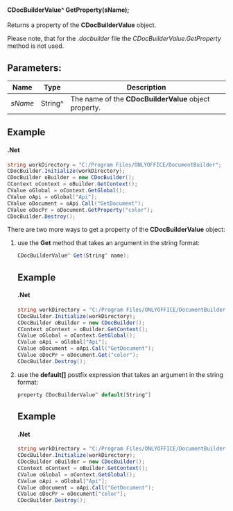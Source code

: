 #### CDocBuilderValue^ GetProperty(sName);

Returns a property of the **CDocBuilderValue** object.

Please note, that for the *.docbuilder* file the *CDocBuilderValue.GetProperty* method is not used.

## Parameters:

| Name    | Type    | Description                                           |
| ------- | ------- | ----------------------------------------------------- |
| *sName* | String^ | The name of the **CDocBuilderValue** object property. |

## Example

#### .Net

```c#
string workDirectory = "C:/Program Files/ONLYOFFICE/DocumentBuilder";
CDocBuilder.Initialize(workDirectory);
CDocBuilder oBuilder = new CDocBuilder();
CContext oContext = oBuilder.GetContext();
CValue oGlobal = oContext.GetGlobal();
CValue oApi = oGlobal["Api"];
CValue oDocument = oApi.Call("GetDocument");
CValue oDocPr = oDocument.GetProperty("color");
CDocBuilder.Destroy();
```

There are two more ways to get a property of the **CDocBuilderValue** object:

1. use the **Get** method that takes an argument in the string format:

   ```c#
   CDocBuilderValue^ Get(String^ name);
   ```

   ## Example

   #### .Net

   ```c#
   string workDirectory = "C:/Program Files/ONLYOFFICE/DocumentBuilder";
   CDocBuilder.Initialize(workDirectory);
   CDocBuilder oBuilder = new CDocBuilder();
   CContext oContext = oBuilder.GetContext();
   CValue oGlobal = oContext.GetGlobal();
   CValue oApi = oGlobal["Api"];
   CValue oDocument = oApi.Call("GetDocument");
   CValue oDocPr = oDocument.Get("color");
   CDocBuilder.Destroy();
   ```

2. use the **default\[]** postfix expression that takes an argument in the string format:

   ```c#
   property CDocBuilderValue^ default[String^]
   ```

   ## Example

   #### .Net

   ```c#
   string workDirectory = "C:/Program Files/ONLYOFFICE/DocumentBuilder";
   CDocBuilder.Initialize(workDirectory);
   CDocBuilder oBuilder = new CDocBuilder();
   CContext oContext = oBuilder.GetContext();
   CValue oGlobal = oContext.GetGlobal();
   CValue oApi = oGlobal["Api"];
   CValue oDocument = oApi.Call("GetDocument");
   CValue oDocPr = oDocument["color"];
   CDocBuilder.Destroy();
   ```
